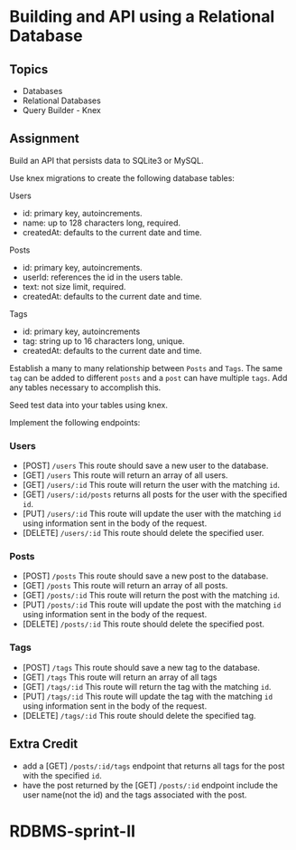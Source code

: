 # Building and API using a Relational Database

## Topics

* Databases
* Relational Databases
* Query Builder - Knex

## Assignment

Build an API that persists data to SQLite3 or MySQL.

Use knex migrations to create the following database tables:

Users
- id: primary key, autoincrements.
- name: up to 128 characters long, required.
- createdAt: defaults to the current date and time.

Posts
- id: primary key, autoincrements.
- userId: references the id in the users table.
- text: not size limit, required.
- createdAt: defaults to the current date and time.

Tags
- id: primary key, autoincrements
- tag: string up to 16 characters long, unique.
- createdAt: defaults to the current date and time.

Establish a many to many relationship between `Posts` and `Tags`. 
The same `tag` can be added to different `posts` and a `post` can have multiple `tags`.
Add any tables necessary to accomplish this.

Seed test data into your tables using knex.

Implement the following endpoints:

### Users
* [POST] `/users` This route should save a new user to the database.
* [GET] `/users` This route will return an array of all users.
* [GET] `/users/:id` This route will return the user with the matching `id`.
* [GET] `/users/:id/posts` returns all posts for the user with the specified `id`.
* [PUT] `/users/:id` This route will update the user with the matching `id` using information sent in the body of the request.
* [DELETE] `/users/:id` This route should delete the specified user.

### Posts
* [POST] `/posts` This route should save a new post to the database.
* [GET] `/posts` This route will return an array of all posts.
* [GET] `/posts/:id` This route will return the post with the matching `id`.
* [PUT] `/posts/:id` This route will update the post with the matching `id` using information sent in the body of the request.
* [DELETE] `/posts/:id` This route should delete the specified post.

### Tags
* [POST] `/tags` This route should save a new tag to the database.
* [GET] `/tags` This route will return an array of all tags
* [GET] `/tags/:id` This route will return the tag with the matching `id`.
* [PUT] `/tags/:id` This route will update the tag with the matching `id` using information sent in the body of the request.
* [DELETE] `/tags/:id` This route should delete the specified tag.

## Extra Credit

- add a [GET] `/posts/:id/tags` endpoint that returns all tags for the post with the specified `id`.
- have the post returned by the [GET] `/posts/:id` endpoint include the user name(not the id) and the tags associated with the post.
# RDBMS-sprint-II
